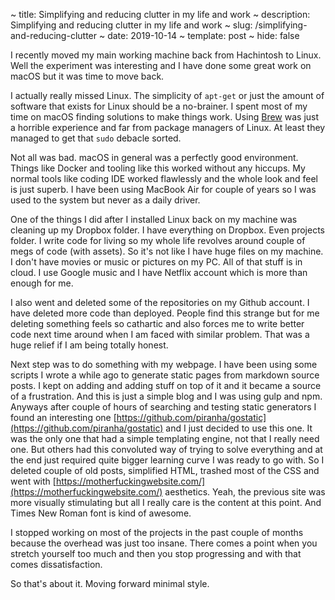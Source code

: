 ~ title: Simplifying and reducing clutter in my life and work
~ description: Simplifying and reducing clutter in my life and work
~ slug: /simplifying-and-reducing-clutter
~ date: 2019-10-14
~ template: post
~ hide: false

I recently moved my main working machine back from Hachintosh to Linux. Well the experiment was interesting and I have done some great work on macOS but it was time to move back.

I actually really missed Linux. The simplicity of `apt-get` or just the amount of software that exists for Linux should be a no-brainer. I spent most of my time on macOS finding solutions to make things work. Using [Brew](https://brew.sh/) was just a horrible experience and far from package managers of Linux. At least they managed to get that `sudo` debacle sorted.

Not all was bad. macOS in general was a perfectly good environment. Things like Docker and tooling like this worked without any hiccups. My normal tools like coding IDE worked flawlessly and the whole look and feel is just superb. I have been using MacBook Air for couple of years so I was used to the system but never as a daily driver.

One of the things I did after I installed Linux back on my machine was cleaning up my Dropbox folder. I have everything on Dropbox. Even projects folder. I write code for living so my whole life revolves around couple of megs of code (with assets). So it's not like I have huge files on my machine. I don't have movies or music or pictures on my PC. All of that stuff is in cloud. I use Google music and I have Netflix account which is more than enough for me.

I also went and deleted some of the repositories on my Github account. I have deleted more code than deployed. People find this strange but for me deleting something feels so cathartic and also forces me to write better code next time around when I am faced with similar problem. That was a huge relief if I am being totally honest.

Next step was to do something with my webpage. I have been using some scripts I wrote a while ago to generate static pages from markdown source posts. I kept on adding and adding stuff on top of it and it became a source of a frustration. And this is just a simple blog and I was using gulp and npm. Anyways after couple of hours of searching and testing static generators I found an interesting one [https://github.com/piranha/gostatic](https://github.com/piranha/gostatic) and I just decided to use this one. It was the only one that had a simple templating engine, not that I really need one. But others had this convoluted way of trying to solve everything and at the end just required quite bigger learning curve I was ready to go with. So I deleted couple of old posts, simplified HTML, trashed most of the CSS and went with [https://motherfuckingwebsite.com/](https://motherfuckingwebsite.com/) aesthetics. Yeah, the previous site was more visually stimulating but all I really care is the content at this point. And Times New Roman font is kind of awesome.

I stopped working on most of the projects in the past couple of months because the overhead was just too insane. There comes a point when you stretch yourself too much and then you stop progressing and with that comes dissatisfaction.

So that's about it. Moving forward minimal style.
